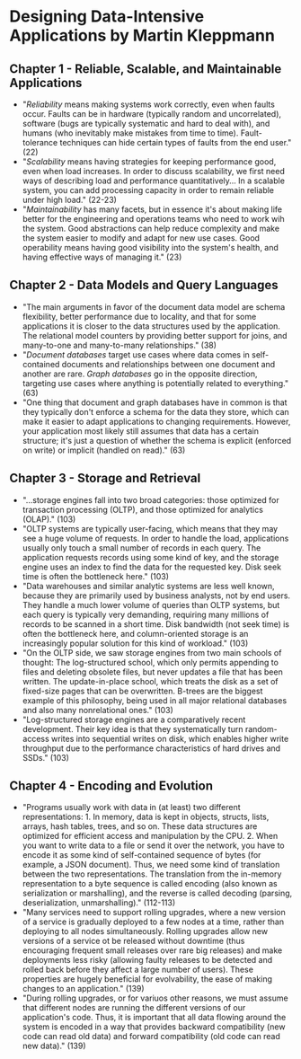 # Designing Data-Intensive Applications by Martin Kleppmann

## Chapter 1 - Reliable, Scalable, and Maintainable Applications
* "*Reliability* means making systems work correctly, even when faults occur. Faults can be in hardware (typically random and uncorrelated), 
software (bugs are typically systematic and hard to deal with), and humans (who inevitably make mistakes from time to time). Fault-tolerance techniques can hide 
certain types of faults from the end user." (22)
* "*Scalability* means having strategies for keeping performance good, even when load increases. In order to discuss scalability, we first need ways of describing 
load and performance quantitatively... In a scalable system, you can add processing capacity in order to remain reliable under high load." (22-23)
* "*Maintainability* has many facets, but in essence it's about making life better for the engineering and operations teams who need to work wih the system.
Good abstractions can help reduce complexity and make the system easier to modify and adapt for new use cases. Good operability means having good visibility into
the system's health, and having effective ways of managing it." (23)

## Chapter 2 - Data Models and Query Languages
* "The main arguments in favor of the document data model are schema flexibility, better performance due to locality, and that for some applications it is closer to the data structures used by the application. The relational model counters by providing better support for joins, and many-to-one and many-to-many relationships." (38)
* "*Document databases* target use cases where data comes in self-contained documents and relationships between one document and another are rare. *Graph databases* go in the opposite direction, targeting use cases where anything is potentially related to everything." (63)
* "One thing that document and graph databases have in common is that they typically don't enforce a schema for the data they store, which can make it easier to adapt applications to changing requirements. However, your application most likely still assumes that data has a certain structure; it's just a question of whether the schema is explicit (enforced on write) or implicit (handled on read)." (63)

## Chapter 3 - Storage and Retrieval
* "...storage engines fall into two broad categories: those optimized for transaction processing (OLTP), and those optimized for analytics (OLAP)." (103)
* "OLTP systems are typically user-facing, which means that they may see a huge volume of requests. In order to handle the load, applications usually only touch a small number of records in each query. The application requests records using some kind of key, and the storage engine uses an index to find the data for the requested key. Disk seek time is often the bottleneck here." (103)
* "Data warehouses and similar analytic systems are less well known, because they are primarily used by business analysts, not by end users. They handle a much lower volume of queries than OLTP systems, but each query is typically very demanding, requiring many millions of records to be scanned in a short time. Disk bandwidth (not seek time) is often the bottleneck here, and column-oriented storage is an increasingly popular solution for this kind of workload." (103)
* "On the OLTP side, we saw storage engines from two main schools of thought: The log-structured school, which only permits appending to files and deleting obsolete files, but never updates a file that has been written. The update-in-place school, which treats the disk as a set of fixed-size pages that can be overwritten. B-trees are the biggest example of this philosophy, being used in all major relational databases and also many nonrelational ones." (103)
* "Log-structured storage engines are a comparatively recent development. Their key idea is that they systematically turn random-access writes into sequential writes on disk, which enables higher write throughput due to the performance characteristics of hard drives and SSDs." (103)

## Chapter 4 - Encoding and Evolution
* "Programs usually work with data in (at least) two different representations: 1. In memory, data is kept in objects, structs, lists, arrays, hash tables, trees, and so on. These data structures are optimized for efficient access and manipulation by the CPU. 2. When you want to write data to a file or send it over the network, you have to encode it as some kind of self-contained sequence of bytes (for example, a JSON document). Thus, we need some kind of translation between the two representations. The translation from the in-memory representation to a byte sequence is called encoding (also known as serialization or marshalling), and the reverse is called decoding (parsing, deserialization, unmarshalling)." (112-113)
* "Many services need to support rolling upgrades, where a new version of a service is gradually deployed to a few nodes at a time, rather than deploying to all nodes simultaneously. Rolling upgrades allow new versions of a service ot be released without downtime (thus encouraging frequent small releases over rare big releases) and make deployments less risky (allowing faulty releases to be detected and rolled back before they affect a large number of users). These properties are hugely beneficial for evolvability, the ease of making changes to an application." (139)
* "During rolling upgrades, or for variuos other reasons, we must assume that different nodes are running the different versions of our application's code. Thus, it is important that all data flowing around the system is encoded in a way that provides backward compatibility (new code can read old data) and forward compatibility (old code can read new data)." (139)
